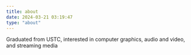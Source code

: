 ```yaml
---
title: about
date: 2024-03-21 03:19:47
type: "about"
---
```


Graduated from USTC, interested in computer graphics, audio and video, and streaming media
